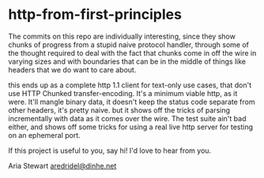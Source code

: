 http-from-first-principles
==========================

The commits on this repo are individually interesting, since they show chunks
of progress from a stupid naive protocol handler, through some of the thought
required to deal with the fact that chunks come in off the wire in varying
sizes and with boundaries that can be in the middle of things like headers that
we do want to care about.

this ends up as a complete http 1.1 client for text-only use cases, that don't
use HTTP Chunked transfer-encoding. It's a minimum viable http, as it were.
It'll mangle binary data, it doesn't keep the status code separate from other
headers, it's pretty naive. but it shows off the tricks of parsing
incrementally with data as it comes over the wire. The test suite ain't bad
either, and shows off some tricks for using a real live http server for testing
on an ephemeral port.

If this project is useful to you, say hi! I'd love to hear from you.

Aria Stewart <aredridel@dinhe.net>
